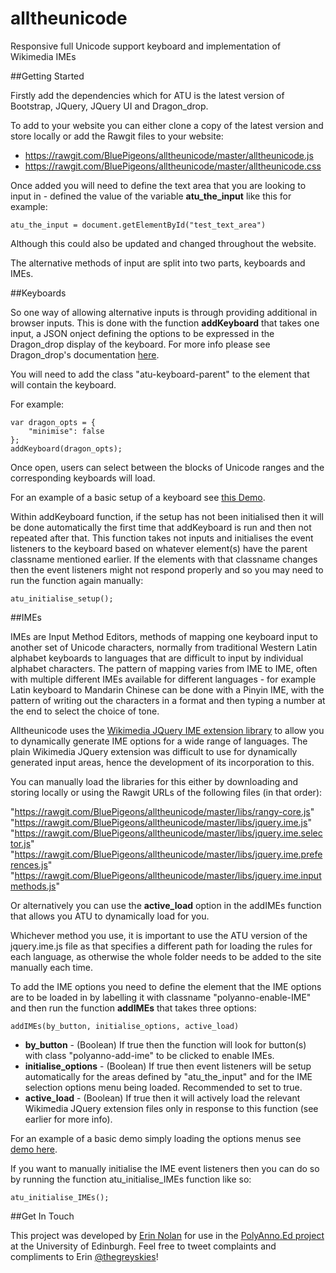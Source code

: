 # alltheunicode
Responsive full Unicode support keyboard and implementation of Wikimedia IMEs

##Getting Started

Firstly add the dependencies which for ATU is the latest version of Bootstrap, JQuery, JQuery UI and Dragon_drop.

To add to your website you can either clone a copy of the latest version and store locally or add the Rawgit files to your website:
 - https://rawgit.com/BluePigeons/alltheunicode/master/alltheunicode.js
 - https://rawgit.com/BluePigeons/alltheunicode/master/alltheunicode.css

Once added you will need to define the text area that you are looking to input in - defined the value of the variable **atu_the_input** like this for example:
```
atu_the_input = document.getElementById("test_text_area")
```
Although this could also be updated and changed throughout the website.

The alternative methods of input are split into two parts, keyboards and IMEs.

##Keyboards

So one way of allowing alternative inputs is through providing additional in browser inputs. This is done with the function **addKeyboard** that takes one input, a JSON onject defining the options to be expressed in the Dragon_drop display of the keyboard. For more info please see Dragon_drop's documentation [here](https://github.com/BluePigeons/dragon_drop).

You will need to add the class "atu-keyboard-parent" to the element that will contain the keyboard.

For example:
```
var dragon_opts = {
	"minimise": false
};
addKeyboard(dragon_opts);
```

Once open, users can select between the blocks of Unicode ranges and the corresponding keyboards will load.

For an example of a basic setup of a keyboard see [this Demo](https://jsfiddle.net/BluePigeons/7u42vxf7/2/).

Within addKeyboard function, if the setup has not been initialised then it will be done automatically the first time that addKeyboard is run and then not repeated after that. This function takes not inputs and initialises the event listeners to the keyboard based on whatever element(s) have the parent classname mentioned earlier. If the elements with that classname changes then the event listeners might not respond properly and so you may need to run the function again manually:

```
atu_initialise_setup();
```

##IMEs

IMEs are Input Method Editors, methods of mapping one keyboard input to another set of Unicode characters, normally from traditional Western Latin alphabet keyboards to languages that are difficult to input by individual alphabet characters. The pattern of mapping varies from IME to IME, often with multiple different IMEs available for different languages - for example Latin keyboard to Mandarin Chinese can be done with a Pinyin IME, with the pattern of writing out the characters in a format and then typing a number at the end to select the choice of tone.

Alltheunicode uses the [Wikimedia JQuery IME extension library](https://github.com/wikimedia/jquery.ime) to allow you to dynamically generate IME options for a wide range of languages. The plain Wikimedia JQuery extension was difficult to use for dynamically generated input areas, hence the development of its incorporation to this.

You can manually load the libraries for this either by downloading and storing locally or using the Rawgit URLs of the following files (in that order):

"https://rawgit.com/BluePigeons/alltheunicode/master/libs/rangy-core.js"
"https://rawgit.com/BluePigeons/alltheunicode/master/libs/jquery.ime.js"
"https://rawgit.com/BluePigeons/alltheunicode/master/libs/jquery.ime.selector.js"
"https://rawgit.com/BluePigeons/alltheunicode/master/libs/jquery.ime.preferences.js"
"https://rawgit.com/BluePigeons/alltheunicode/master/libs/jquery.ime.inputmethods.js"

Or alternatively you can use the **active_load** option in the addIMEs function that allows you ATU to dynamically load for you.

Whichever method you use, it is important to use the ATU version of the jquery.ime.js file as that specifies a different path for loading the rules for each language, as otherwise the whole folder needs to be added to the site manually each time.

To add the IME options you need to define the element that the IME options are to be loaded in by labelling it with classname "polyanno-enable-IME" and then run the function **addIMEs** that takes three options:

```
addIMEs(by_button, initialise_options, active_load)
```
 - **by_button** - (Boolean) If true then the function will look for button(s) with class "polyanno-add-ime" to be clicked to enable IMEs.
 - **initialise_options** - (Boolean) If true then event listeners will be setup automatically for the areas defined by "atu_the_input" and for the IME selection options menu being loaded. Recommended to set to true.
 - **active_load** - (Boolean) If true then it will actively load the relevant Wikimedia JQuery extension files only in response to this function (see earlier for more info).

For an example of a basic demo simply loading the options menus see [demo here](#).

If you want to manually initialise the IME event listeners then you can do so by running the function atu_initialise_IMEs function like so:

```
atu_initialise_IMEs();
```

##Get In Touch

This project was developed by [Erin Nolan](https://github.com/BluePigeons) for use in the [PolyAnno.Ed project](#) at the University of Edinburgh. Feel free to tweet complaints and compliments to Erin [@thegreyskies](https://twitter.com/TheGreySkies)!

